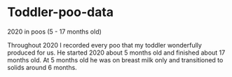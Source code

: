 # Toddler-poo-data
2020 in poos (5 - 17 months old)

Throughout 2020 I recorded every poo that my toddler wonderfully produced for us. 
He started 2020 about 5 months old and finished about 17 months old. 
At 5 months old he was on breast milk only and transitioned to solids around 6 months. 
